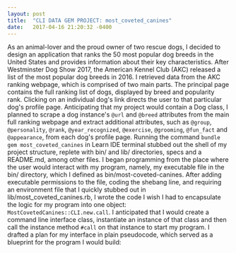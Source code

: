 ```yaml
---
layout: post
title:  "CLI DATA GEM PROJECT: most_coveted_canines"
date:   2017-04-16 21:20:32 -0400
---
```


  As an animal-lover and the proud owner of two rescue dogs, I decided to design an application that ranks the 50 most popular dog breeds in the United States and provides information about their key characteristics. After Westminster Dog Show 2017, the American Kennel Club (AKC) released a list of the most popular dog breeds in 2016. I retrieved data from the AKC ranking webpage, which is comprised of two main parts. The principal page contains the full ranking list of dogs, displayed by breed and popularity rank. Clicking on an individual dog's link directs the user to that particular dog's profile page. Anticipating that my project would contain a Dog class, I planned to scrape a dog instance's `@url` and `@breed` attributes from the main full ranking webpage and extract additional attributes, such as `@group`, `@personality`, `@rank`, `@year_recognized`, `@exercise`, `@grooming`, `@fun_fact` and `@appearance`, from each dog's profile page.
  Running the command `bundle gem most_coveted_canines` in Learn IDE terminal stubbed out the shell of my project structure, replete with bin/ and lib/ directories, specs and a README.md, among other files. I began programming from the place where the user would interact with my program, namely, my executable file in the bin/ directory, which I defined as bin/most-coveted-canines. After adding executable permissions to the file, coding the shebang line, and requiring an environment file that I quickly stubbed out in lib/most_coveted_canines.rb, I wrote the code I wish I had to encapsulate the logic for my program into one object: `MostCovetedCanines::CLI.new.call`. I anticipated that I would create a command line interface class, instantiate an instance of that class and then call the instance method `#call` on that instance to start my program. I drafted a plan for my interface in plain pseudocode, which served as a blueprint for the program I would build:
